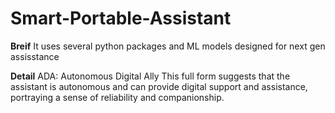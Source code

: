 # Smart-Portable-Assistant
 **Breif**
 It uses several python packages and ML models designed for next gen assisstance
 
 **Detail**
ADA: Autonomous Digital Ally
This full form suggests that the assistant is autonomous and can provide digital support and assistance, portraying a sense of reliability and companionship.